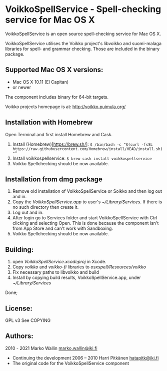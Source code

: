 ﻿# VoikkoSpellService - Spell-checking service for Mac OS X

VoikkoSpellService is an open source spell-checking service for Mac OS X.

VoikkoSpellService utilises the Voikko project's libvoikko and suomi-malaga libraries for spell- and grammar checking. Those are included in the binary package.

## Supported Mac OS X versions:

- Mac OS X 10.11 (El Capitan)
- or newer

The component includes binary for 64-bit targets. 

Voikko projects homepage is at: http://voikko.puimula.org/

## Installation with Homebrew

Open Terminal and first install Homebrew and Cask.

1. Install (Homebrew)[https://brew.sh/]: `$ /bin/bash -c "$(curl -fsSL https://raw.githubusercontent.com/Homebrew/install/HEAD/install.sh)"”`
1. Install voikkospellservice: `$ brew cask install voikkospellservice`
1. Voikko Spellchecking should be now available.

## Installation from dmg package

1. Remove old installation of VoikkoSpellService or Soikko and then log out and in.
2. Copy the *VoikkoSpellService.app* to user's *~/Library/Services*. If there is no such directory then create it.
3. Log out and in.
4. After login go to Services folder and start VoikkoSpellService with Ctrl clicking and selecting Open. This is done because the component isn't from App Store and can't work with Sandboxing.
5. Voikko Spellchecking should be now available.

## Building:

1. open *VoikkoSpellService.xcodeproj* in Xcode. 
2. Copy *voikko* and *voikko-fi* libraries to *osxspell/Resources/voikko*
3. Fix necessary paths to libvoikko and build
4. Install by copying build results, VoikkoSpellService.app, under *~/Library/Services*

Done;

## License:

GPL v3
See COPYING

## Authors:

2010 - 2021 Marko Wallin <marko.wallin@iki.fi>
* Continuing the development
2006 – 2010 Harri Pitkänen <hatapitk@iki.fi>
* The original code for the VoikkoSpellService component
